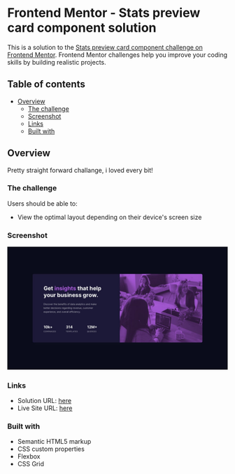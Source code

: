 # Frontend Mentor - Stats preview card component solution

This is a solution to the [Stats preview card component challenge on Frontend Mentor](https://www.frontendmentor.io/challenges/stats-preview-card-component-8JqbgoU62). Frontend Mentor challenges help you improve your coding skills by building realistic projects.

## Table of contents

- [Overview](#overview)
  - [The challenge](#the-challenge)
  - [Screenshot](#screenshot)
  - [Links](#links)
  - [Built with](#built-with)

## Overview

Pretty straight forward challange, i loved every bit!

### The challenge

Users should be able to:

- View the optimal layout depending on their device's screen size

### Screenshot

![](./assets/design/desktop-design.jpg)

### Links

- Solution URL: [here](https://www.frontendmentor.io/solutions/stats-preview-custom-shadowbox-IQUlVq_C_Y)
- Live Site URL: [here](https://lukiticas.github.io/stats-preview-card/)

### Built with

- Semantic HTML5 markup
- CSS custom properties
- Flexbox
- CSS Grid
